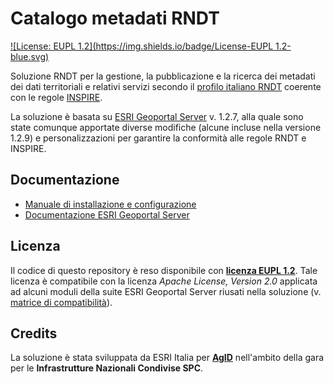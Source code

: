 # Catalogo metadati RNDT

[![License: EUPL 1.2](https://img.shields.io/badge/License-EUPL 1.2-blue.svg)](https://joinup.ec.europa.eu/sites/default/files/custom-page/attachment/eupl_v1.2_it.pdf)

Soluzione RNDT per la gestione, la pubblicazione e la ricerca dei metadati dei dati territoriali e relativi servizi secondo il [profilo italiano RNDT](https://github.com/AgID/rndt-guidance) coerente con le regole [INSPIRE](https://inspire.ec.europa.eu/).

La soluzione è basata su [ESRI Geoportal Server](https://github.com/Esri/geoportal-server/wiki/What-is-a-geoportal-and-the-geoportal-server) v. 1.2.7, alla quale sono state comunque apportate diverse modifiche (alcune incluse nella versione 1.2.9) e personalizzazioni per garantire la conformità alle regole RNDT e INSPIRE. 

## Documentazione

- [Manuale di installazione e configurazione](documentation/manuale-installazione.md)
- [Documentazione ESRI Geoportal Server](https://github.com/Esri/geoportal-server/wiki)

## Licenza

Il codice di questo repository è reso disponibile con [**licenza EUPL 1.2**](LICENSE).
Tale licenza è compatibile con la licenza *Apache License, Version 2.0* applicata ad alcuni moduli della suite ESRI Geoportal Server riusati nella soluzione (v. [matrice di compatibilità](https://joinup.ec.europa.eu/collection/eupl/matrix-eupl-compatible-open-source-licences)).

## Credits

La soluzione è stata sviluppata da ESRI Italia per [**AgID**](https://agid.gov.it/) nell'ambito della gara per le **Infrastrutture Nazionali Condivise SPC**.
